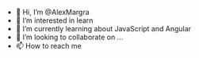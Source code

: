 - 👋 Hi, I’m @AlexMargra
- 👀 I’m interested in learn
- 🌱 I’m currently learning about JavaScript and Angular
- 💞️ I’m looking to collaborate on ...
- 📫 How to reach me 

<!---
AlexMargra/AlexMargra is a ✨ special ✨ repository because its `README.md` (this file) appears on your GitHub profile.
You can click the Preview link to take a look at your changes.
--->
